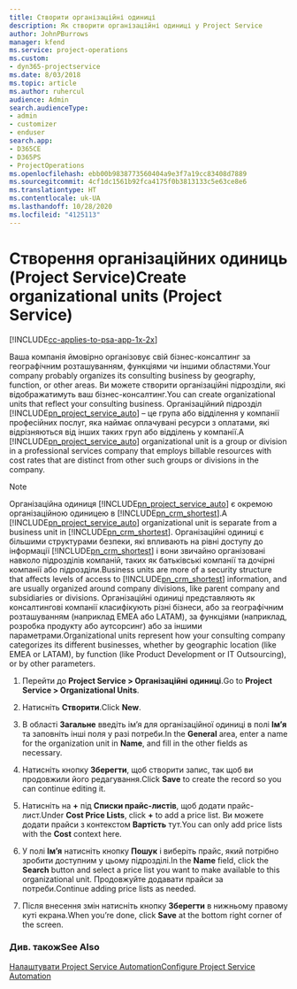 ```yaml
---
title: Створити організаційні одиниці
description: Як створити організаційні одиниці у Project Service
author: JohnPBurrows
manager: kfend
ms.service: project-operations
ms.custom:
- dyn365-projectservice
ms.date: 8/03/2018
ms.topic: article
ms.author: ruhercul
audience: Admin
search.audienceType:
- admin
- customizer
- enduser
search.app:
- D365CE
- D365PS
- ProjectOperations
ms.openlocfilehash: ebb00b9838773560404a9e3f7a19cc83408d7889
ms.sourcegitcommit: 4cf1dc1561b92fca4175f0b3813133c5e63ce8e6
ms.translationtype: HT
ms.contentlocale: uk-UA
ms.lasthandoff: 10/28/2020
ms.locfileid: "4125113"
---
```

# <a name="create-organizational-units-project-service"></a><span data-ttu-id="72bbb-103">Створення організаційних одиниць (Project Service)</span><span class="sxs-lookup"><span data-stu-id="72bbb-103">Create organizational units (Project Service)</span></span>

[!INCLUDE[cc-applies-to-psa-app-1x-2x](../includes/cc-applies-to-psa-app-1x-2x.md)]

<span data-ttu-id="72bbb-104">Ваша компанія ймовірно організовує свій бізнес-консалтинг за географічним розташуванням, функціями чи іншими областями.</span><span class="sxs-lookup"><span data-stu-id="72bbb-104">Your company probably organizes its consulting business by geography, function, or other areas.</span></span> <span data-ttu-id="72bbb-105">Ви можете створити організаційні підрозділи, які відображатимуть ваш бізнес-консалтинг.</span><span class="sxs-lookup"><span data-stu-id="72bbb-105">You can create organizational units that reflect your consulting business.</span></span> <span data-ttu-id="72bbb-106">Організаційний підрозділ [!INCLUDE[pn_project_service_auto](../includes/pn-project-service-auto.md)] – це група або відділення у компанії професійних послуг, яка наймає оплачувані ресурси з оплатами, які відрізняються від інших таких груп або відділень у компанії.</span><span class="sxs-lookup"><span data-stu-id="72bbb-106">A [!INCLUDE[pn_project_service_auto](../includes/pn-project-service-auto.md)] organizational unit is a group or division in a professional services company that employs billable resources with cost rates that are distinct from other such groups or divisions in the company.</span></span>  
  
> [!NOTE]
>  <span data-ttu-id="72bbb-107">Організаційна одиниця [!INCLUDE[pn_project_service_auto](../includes/pn-project-service-auto.md)] є окремою організаційною одиницею в [!INCLUDE[pn_crm_shortest](../includes/pn-crm-shortest.md)].</span><span class="sxs-lookup"><span data-stu-id="72bbb-107">A [!INCLUDE[pn_project_service_auto](../includes/pn-project-service-auto.md)] organizational unit is separate from a business unit in [!INCLUDE[pn_crm_shortest](../includes/pn-crm-shortest.md)].</span></span> <span data-ttu-id="72bbb-108">Організаційні одиниці є більшими структурами безпеки, які впливають на рівні доступу до інформації [!INCLUDE[pn_crm_shortest](../includes/pn-crm-shortest.md)] і вони звичайно організовані навколо підрозділів компаній, таких як батьківські компанії та дочірні компанії або підрозділи.</span><span class="sxs-lookup"><span data-stu-id="72bbb-108">Business units are more of a security structure that affects levels of access to [!INCLUDE[pn_crm_shortest](../includes/pn-crm-shortest.md)] information, and are usually organized around company divisions, like parent company and subsidiaries or divisions.</span></span> <span data-ttu-id="72bbb-109">Організаційні одиниці представляють як консалтингові компанії класифікують різні бізнеси, або за географічним розташуванням (наприклад EMEA або LATAM), за функціями (наприклад, розробка продукту або аутсорсинг) або за іншими параметрами.</span><span class="sxs-lookup"><span data-stu-id="72bbb-109">Organizational units represent how your consulting company categorizes its different businesses, whether by geographic location (like EMEA or LATAM), by function (like Product Development or IT Outsourcing), or by other parameters.</span></span>  
  
1.  <span data-ttu-id="72bbb-110">Перейти до **Project Service > Організаційні одиниці**.</span><span class="sxs-lookup"><span data-stu-id="72bbb-110">Go to **Project Service > Organizational Units**.</span></span>  
  
2.  <span data-ttu-id="72bbb-111">Натисніть **Створити**.</span><span class="sxs-lookup"><span data-stu-id="72bbb-111">Click **New**.</span></span>  
  
3.  <span data-ttu-id="72bbb-112">В області **Загальне** введіть ім’я для організаційної одиниці в полі **Ім’я** та заповніть інші поля у разі потреби.</span><span class="sxs-lookup"><span data-stu-id="72bbb-112">In the **General** area, enter a name for the organization unit in **Name**, and fill in the other fields as necessary.</span></span>  
  
4.  <span data-ttu-id="72bbb-113">Натисніть кнопку **Зберегти**, щоб створити запис, так щоб ви продовжили його редагування.</span><span class="sxs-lookup"><span data-stu-id="72bbb-113">Click **Save** to create the record so you can continue editing it.</span></span>  
  
5.  <span data-ttu-id="72bbb-114">Натисніть на **+** під **Списки прайс-листів**, щоб додати прайс-лист.</span><span class="sxs-lookup"><span data-stu-id="72bbb-114">Under **Cost Price Lists**, click **+** to add a price list.</span></span> <span data-ttu-id="72bbb-115">Ви можете додати прайси з контекстом **Вартість** тут.</span><span class="sxs-lookup"><span data-stu-id="72bbb-115">You can only add price lists with the **Cost** context here.</span></span>  
  
6.  <span data-ttu-id="72bbb-116">У полі **Ім’я** натисніть кнопку **Пошук** і виберіть прайс, який потрібно зробити доступним у цьому підрозділі.</span><span class="sxs-lookup"><span data-stu-id="72bbb-116">In the **Name** field, click the **Search** button and select a price list you want to make available to this organizational unit.</span></span> <span data-ttu-id="72bbb-117">Продовжуйте додавати прайси за потреби.</span><span class="sxs-lookup"><span data-stu-id="72bbb-117">Continue adding price lists as needed.</span></span>  
  
7.  <span data-ttu-id="72bbb-118">Після внесення змін натисніть кнопку **Зберегти** в нижньому правому куті екрана.</span><span class="sxs-lookup"><span data-stu-id="72bbb-118">When you’re done, click **Save** at the bottom right corner of the screen.</span></span>  
  
### <a name="see-also"></a><span data-ttu-id="72bbb-119">Див. також</span><span class="sxs-lookup"><span data-stu-id="72bbb-119">See Also</span></span>  
 [<span data-ttu-id="72bbb-120">Налаштувати Project Service Automation</span><span class="sxs-lookup"><span data-stu-id="72bbb-120">Configure Project Service Automation</span></span>](../psa/configure.md)
